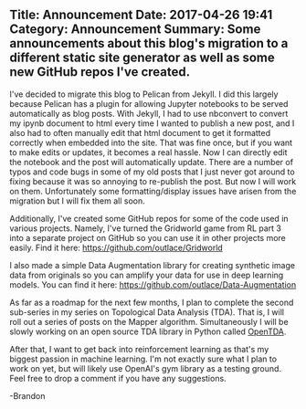 Title: Announcement
Date: 2017-04-26 19:41
Category: Announcement
Summary: Some announcements about this blog's migration to a different static site generator as well as some new GitHub repos I've created.
---

I've decided to migrate this blog to Pelican from Jekyll. I did this largely because
Pelican has a plugin for allowing Jupyter notebooks to be served automatically
as blog posts. With Jekyll, I had to use nbconvert to convert my ipynb document to html
every time I wanted to publish a new post, and I also had to often manually edit that html document to get it formatted correctly when embedded into the site. That was fine once, but if you want to make
edits or updates, it becomes a real hassle. Now I can directly edit the notebook
and the post will automatically update. There are a number of typos and code bugs
in some of my old posts that I just never got around to fixing because it was
so annoying to re-publish the post. But now I will work on them. Unfortunately some formatting/display
issues have arisen from the migration but I will fix them all soon.

Additionally, I've created some GitHub repos for some of the code used in various projects.
Namely, I've turned the Gridworld game from RL part 3 into a separate project on GitHub
so you can use it in other projects more easily. Find it here: <a href="https://github.com/outlace/Gridworld">https://github.com/outlace/Gridworld</a>

I also made a simple Data Augmentation library for creating synthetic image data
from originals so you can amplify your data for use in deep learning models.
You can find it here: <a href="https://github.com/outlace/Data-Augmentation">https://github.com/outlace/Data-Augmentation</a>

As far as a roadmap for the next few months, I plan to complete the second
sub-series in my series on Topological Data Analysis (TDA). That is, I will roll out
a series of posts on the Mapper algorithm. Simultaneously I will be slowly working on
an open source TDA library in Python called <a href="https://github.com/outlace/OpenTDA">OpenTDA</a>.

After that, I want to get back into reinforcement learning as that's my biggest passion
in machine learning. I'm not exactly sure what I plan to work on yet, but will likely
use OpenAI's gym library as a testing ground. Feel free to drop a comment if you have any suggestions.

-Brandon

